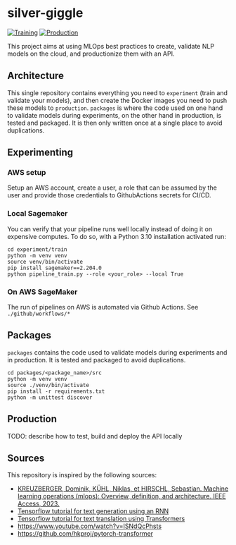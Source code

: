 # silver-giggle

[![Training](https://github.com/theo43/silver-giggle/actions/workflows/training_workflow.yml/badge.svg)](https://github.com/theo43/silver-giggle/actions/workflows/training_workflow.yml)
[![Production](https://github.com/theo43/silver-giggle/actions/workflows/production_workflow.yml/badge.svg)](https://github.com/theo43/silver-giggle/actions/workflows/production_workflow.yml)

This project aims at using MLOps best practices to create, validate NLP models on the cloud, and productionize them with an API. 

## Architecture
This single repository contains everything you need to `experiment` (train and validate
your models), and then create the Docker images you need to push these models to `production`. `packages`
is where the code used on one hand to validate models during experiments, on the other hand in production,
is tested and packaged. It is then only written once at a single place to avoid duplications.

## Experimenting
### AWS setup
Setup an AWS account, create a user, a role that can be assumed by the user and provide those credentials to GithubActions secrets for CI/CD.

### Local Sagemaker
You can verify that your pipeline runs well locally instead of doing it on expensive computes. To do so, with a Python 3.10 installation activated run:
```
cd experiment/train
python -m venv venv
source venv/bin/activate
pip install sagemaker==2.204.0
python pipeline_train.py --role <your_role> --local True
```

### On AWS SageMaker
The run of pipelines on AWS is automated via Github Actions. See `./github/workflows/*`

## Packages
`packages` contains the code used to validate models during experiments and in production. It is tested and packaged to avoid duplications.

```
cd packages/<package_name>/src
python -m venv venv
source ./venv/bin/activate
pip install -r requirements.txt
python -m unittest discover

```

## Production
TODO: describe how to test, build and deploy the API locally

## Sources
This repository is inspired by the following sources:
- [KREUZBERGER, Dominik, KÜHL, Niklas, et HIRSCHL, Sebastian. Machine learning operations (mlops): Overview, definition, and architecture. IEEE Access, 2023.](https://ieeexplore.ieee.org/stamp/stamp.jsp?arnumber=10081336)
- [Tensorflow tutorial for text generation using an RNN](https://www.tensorflow.org/text/tutorials/text_generation)
- [Tensorflow tutorial for text translation using Transformers](https://www.tensorflow.org/text/tutorials/transformer)
- https://www.youtube.com/watch?v=ISNdQcPhsts
- https://github.com/hkproj/pytorch-transformer

